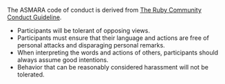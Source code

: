The ASMARA code of conduct is derived from [The Ruby Community Conduct Guideline](https://www.ruby-lang.org/en/conduct/).

- Participants will be tolerant of opposing views.
- Participants must ensure that their language and actions are free of personal attacks and disparaging personal remarks.
- When interpreting the words and actions of others, participants should always assume good intentions.
- Behavior that can be reasonably considered harassment will not be tolerated.
